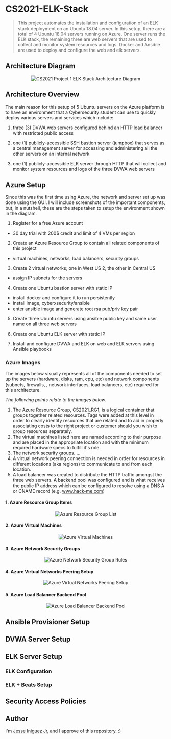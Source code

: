 # CS2021-ELK-Stack 
> This project automates the installation and configuration of an ELK stack deployment on an Ubuntu 18.04 server. In this setup, there are a total of 4 Ubuntu 18.04 servers running on Azure. One server runs the ELK stack, the remaining three are web servers that are used to collect and monitor system resources and logs. Docker and Ansible are used to deploy and configure the web and elk servers.

## Architecture Diagram
<p align="center"><img src="https://github.com/jiniguezjr/cs2021-elk-stack/blob/main/Images/CS2021-Project-1-Architecture1.png" alt="CS2021 Project 1 ELK Stack Architecture Diagram" /></p>

## Architecture Overview
The main reason for this setup of 5 Ubuntu servers on the Azure platform is to have an environment that a Cybersecurity student can use to quickly deploy various servers and services which include:
1. three (3) DVWA web servers configured behind an HTTP load balancer with restricted public access

2. one (1) publicly-accessible SSH bastion server (jumpbox) that serves as a central management server for accessing and administering all the other servers on an internal network

3. one (1) publicly-accessible ELK server through HTTP that will collect and monitor system resources and logs of the three DVWA web servers

## Azure Setup
Since this was the first time using Azure, the network and server set up was done using the GUI. I will include screenshots of the important components, but, in a nutshell, these are the steps taken to setup the environment shown in the diagram.

1. Register for a free Azure account
 
- 30 day trial with 200$ credit and limit of 4 VMs per region

2. Create an Azure Resource Group to contain all related components of this project

- virtual machines, networks, load balancers, security groups

3. Create 2 virtual networks; one in West US 2, the other in Central US

- assign IP subnets for the servers

4. Create one Ubuntu bastion server with static IP

- install docker and configure it to run persistently
- install image, cyberxsecurity/ansible
- enter ansible image and generate root rsa pub/priv key pair

5. Create three Ubuntu servers using ansible public key and same user name on all three web servers

6. Create one Ubuntu ELK server with static IP

7. Install and configure DVWA and ELK on web and ELK servers using Ansible playbooks

### Azure Images
The images below visually represents all of the components needed to set up the servers (hardware, disks, ram, cpu, etc) and network components (subnets, firewalls, , network interfaces, load balancers, etc) required for this architecture. 

*The following points relate to the images below.*
1. The Azure Resource Group, CS2021_RG1, is a logical container that groups together related resources. Tags were added at this level in order to clearly identify resources that are related and to aid in properly associating costs to the right project or customer should you wish to group resources separately.
2. The virtual machines listed here are named according to their purpose and are placed in the appropriate location and with the minimum required hardware specs to fulfill it's role.
3. The network security groups.....
4. A virtual network peering connection is needed in order for resources in different locations (aka regions) to communicate to and from each location.
5. A load balancer was created to distribute the HTTP traffic amongst the three web servers. A backend pool was configured and is what receives the public IP address which can be configured to resolve using a DNS A or CNAME record (e.g. www.hack-me.com)
#### 1. Azure Resource Group Items
<p align="center"><img src="https://github.com/jiniguezjr/cs2021-elk-stack/blob/main/Images/ELK-stack-project-1-Azure-resource-group-list.png" alt="Azure Resource Group List" /></p>

#### 2. Azure Virtual Machines
<p align="center"><img src="https://github.com/jiniguezjr/cs2021-elk-stack/blob/main/Images/ELK-stack-project-1-Azure-VM-list.png" alt="Azure Virtual Machines" /></p>

#### 3. Azure Network Security Groups
<p align="center"><img src="https://github.com/jiniguezjr/cs2021-elk-stack/blob/main/Images/ELK-stack-project-1-Azure-main-net-sec-group-rules.png" alt="Azure Network Security Group Rules" /></p>

#### 4. Azure Virtual Networks Peering Setup
<p align="center"><img src="https://github.com/jiniguezjr/cs2021-elk-stack/blob/main/Images/ELK-stack-project-1-Azure-virtual-networks-peering-setup.png" alt="Azure Virtual Networks Peering Setup" /></p>

#### 5. Azure Load Balancer Backend Pool 
<p align="center"><img src="https://github.com/jiniguezjr/cs2021-elk-stack/blob/main/Images/ELK-stack-project-1-Azure-load-balancer-backend-pool.png" alt="Azure Load Balancer Backend Pool" /></p>

## Ansible Provisioner Setup 

## DVWA Server Setup

## ELK Server Setup 
### ELK Configuration
### ELK + Beats Setup
## Security Access Policies

## Author

I'm [Jesse Iniguez Jr](https://www.linkedin.com/in/jesseiniguez/), and I approve of this repository. :)
